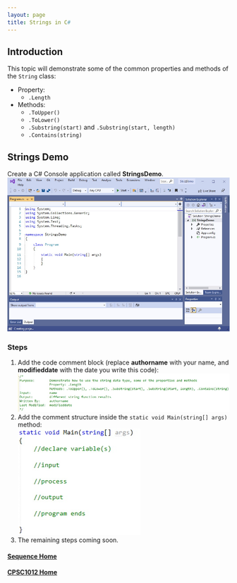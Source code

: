```yaml
---
layout: page
title: Strings in C#
---
```

## Introduction
This topic will demonstrate some of the common properties and methods of the `String` class:
* Property:
  * `.Length`
* Methods:
  * `.ToUpper()`
  * `.ToLower()`
  * `.Substring(start)` and `.Substring(start, length)`
  * `.Contains(string)`

## Strings Demo
Create a C# Console application called **StringsDemo**.<br>
![strings-demo-1](files/strings-demo-1.jpg)

### Steps
1. Add the code comment block (replace **authorname** with your name, and **modifieddate** with the date you write this code):<br>
![strings-demo-2](files/strings-demo-2.jpg)
2.  Add the comment structure inside the `static void Main(string[] args)` method:<br>
![example-problem-3](files/example-problem-3.jpg)
3. The remaining steps coming soon.

#### [Sequence Home](index.md)
#### [CPSC1012 Home](../)
